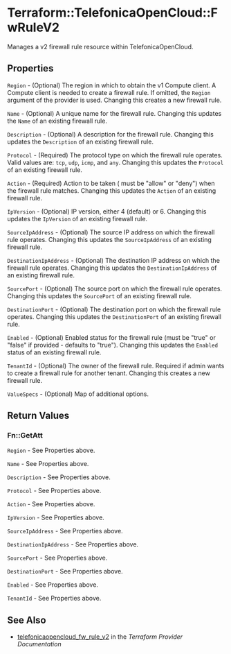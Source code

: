# Terraform::TelefonicaOpenCloud::FwRuleV2

Manages a v2 firewall rule resource within TelefonicaOpenCloud.

## Properties

`Region` - (Optional) The region in which to obtain the v1 Compute client.
A Compute client is needed to create a firewall rule. If omitted, the
`Region` argument of the provider is used. Changing this creates a new
firewall rule.

`Name` - (Optional) A unique name for the firewall rule. Changing this
updates the `Name` of an existing firewall rule.

`Description` - (Optional) A description for the firewall rule. Changing this
updates the `Description` of an existing firewall rule.

`Protocol` - (Required) The protocol type on which the firewall rule operates.
Valid values are: `tcp`, `udp`, `icmp`, and `any`. Changing this updates the
`Protocol` of an existing firewall rule.

`Action` - (Required) Action to be taken ( must be "allow" or "deny") when the
firewall rule matches. Changing this updates the `Action` of an existing
firewall rule.

`IpVersion` - (Optional) IP version, either 4 (default) or 6. Changing this
updates the `IpVersion` of an existing firewall rule.

`SourceIpAddress` - (Optional) The source IP address on which the firewall
rule operates. Changing this updates the `SourceIpAddress` of an existing
firewall rule.

`DestinationIpAddress` - (Optional) The destination IP address on which the
firewall rule operates. Changing this updates the `DestinationIpAddress`
of an existing firewall rule.

`SourcePort` - (Optional) The source port on which the firewall
rule operates. Changing this updates the `SourcePort` of an existing
firewall rule.

`DestinationPort` - (Optional) The destination port on which the firewall
rule operates. Changing this updates the `DestinationPort` of an existing
firewall rule.

`Enabled` - (Optional) Enabled status for the firewall rule (must be "true"
or "false" if provided - defaults to "true"). Changing this updates the
`Enabled` status of an existing firewall rule.

`TenantId` - (Optional) The owner of the firewall rule. Required if admin
wants to create a firewall rule for another tenant. Changing this creates a
new firewall rule.

`ValueSpecs` - (Optional) Map of additional options.


## Return Values

### Fn::GetAtt

`Region` - See Properties above.

`Name` - See Properties above.

`Description` - See Properties above.

`Protocol` - See Properties above.

`Action` - See Properties above.

`IpVersion` - See Properties above.

`SourceIpAddress` - See Properties above.

`DestinationIpAddress` - See Properties above.

`SourcePort` - See Properties above.

`DestinationPort` - See Properties above.

`Enabled` - See Properties above.

`TenantId` - See Properties above.

## See Also

* [telefonicaopencloud_fw_rule_v2](https://www.terraform.io/docs/providers/telefonicaopencloud/r/fw_rule_v2.html) in the _Terraform Provider Documentation_
